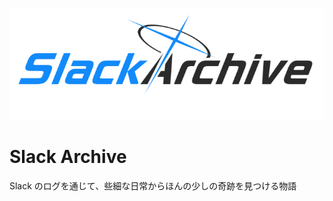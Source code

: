![Slackのログを通じて、些細な日常からほんの少しの奇跡を見つける物語](https://github.com/suzuka-kosen-festa/slack-archive/blob/main/assets/SlackArchive.png)

# Slack Archive

Slack のログを通じて、些細な日常からほんの少しの奇跡を見つける物語

